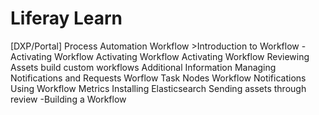 # Liferay Learn
[DXP/Portal]
	Process Automation
		Workflow
			>Introduction to Workflow
				-Activating Workflow
					 Activating Workflow
						Activating Workflow
						Reviewing Assets
							build custom workflows
							Additional Information
								Managing Notifications and Requests
								Worflow Task Nodes
								Workflow Notifications
						Using Workflow Metrics
							Installing Elasticsearch
					 Sending assets through review
				-Building a Workflow